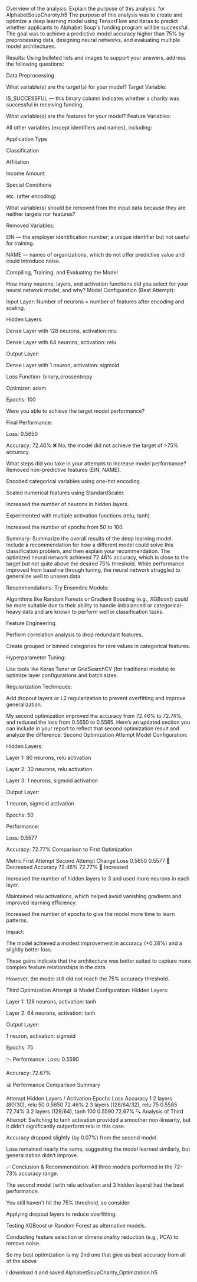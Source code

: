 
Overview of the analysis: Explain the purpose of this analysis. for AlphabetSoupCharoty.h5
The purpose of this analysis was to create and optimize a deep learning model using TensorFlow and Keras to predict whether applicants to Alphabet Soup's funding program will be successful. The goal was to achieve a predictive model accuracy higher than 75% by preprocessing data, designing neural networks, and evaluating multiple model architectures.

Results: Using bulleted lists and images to support your answers, address the following questions:

Data Preprocessing

What variable(s) are the target(s) for your model?
Target Variable:

IS_SUCCESSFUL — this binary column indicates whether a charity was successful in receiving funding.


What variable(s) are the features for your model?
Feature Variables:

All other variables (except identifiers and names), including:

Application Type

Classification

Affiliation

Income Amount

Special Conditions

etc. (after encoding)



What variable(s) should be removed from the input data because they are neither targets nor features?

Removed Variables:

EIN — the employer identification number; a unique identifier but not useful for training.

NAME — names of organizations, which do not offer predictive value and could introduce noise.


Compiling, Training, and Evaluating the Model

How many neurons, layers, and activation functions did you select for your neural network model, and why?
Model Configuration (Best Attempt):

Input Layer: Number of neurons = number of features after encoding and scaling.

Hidden Layers:

Dense Layer with 128 neurons, activation:relu

Dense Layer with 64 neurons, activation: relu

Output Layer:

Dense Layer with 1 neuron, activation: sigmoid

Loss Function: binary_crossentropy

Optimizer: adam

Epochs: 100


Were you able to achieve the target model performance?

Final Performance:

Loss: 0.5650

Accuracy: 72.46%
❌ No, the model did not achieve the target of >75% accuracy.

What steps did you take in your attempts to increase model performance?
Removed non-predictive features (EIN, NAME).

Encoded categorical variables using one-hot encoding.

Scaled numerical features using StandardScaler.

Increased the number of neurons in hidden layers.

Experimented with multiple activation functions (relu, tanh).

Increased the number of epochs from 50 to 100.


Summary: Summarize the overall results of the deep learning model. Include a recommendation for how a different model could solve this classification problem, and then explain your recommendation.
The optimized neural network achieved 72.46% accuracy, which is close to the target but not quite above the desired 75% threshold. While performance improved from baseline through tuning, the neural network struggled to generalize well to unseen data.

Recommendations:
Try Ensemble Models:

Algorithms like Random Forests or Gradient Boosting (e.g., XGBoost) could be more suitable due to their ability to handle imbalanced or categorical-heavy data and are known to perform well in classification tasks.

Feature Engineering:

Perform correlation analysis to drop redundant features.

Create grouped or binned categories for rare values in categorical features.

Hyperparameter Tuning:

Use tools like Keras Tuner or GridSearchCV (for traditional models) to optimize layer configurations and batch sizes.

Regularization Techniques:

Add dropout layers or L2 regularization to prevent overfitting and improve generalization.



My second optimization improved the accuracy from 72.46% to 72.74%, and reduced the loss from 0.5650 to 0.5585. Here’s an updated section you can include in your report to reflect that second optimization result and analyze the difference:
Second Optimization Attempt
Model Configuration:

Hidden Layers:

Layer 1: 80 neurons, relu activation

Layer 2: 30 neurons, relu activation

Layer 3: 1 neurons, sigmoid activation

Output Layer:

1 neuron, sigmoid activation

Epochs: 50

Performance:

Loss: 0.5577

Accuracy: 72.77%
Comparison to First Optimization

Metric	First Attempt	Second Attempt	Change
Loss	0.5650	0.5577	🔽 Decreased
Accuracy	72.46%	72.77%	🔼 Increased

Increased the number of hidden layers to 3 and used more neurons in each layer.

Maintained relu activations, which helped avoid vanishing gradients and improved learning efficiency.

Increased the number of epochs to give the model more time to learn patterns.

Impact:

The model achieved a modest improvement in accuracy (+0.28%) and a slightly better loss.

These gains indicate that the architecture was better suited to capture more complex feature relationships in the data.

However, the model still did not reach the 75% accuracy threshold.

Third Optimization Attempt
⚙️ Model Configuration:
Hidden Layers:

Layer 1: 128 neurons, activation: tanh

Layer 2: 64 neurons, activation: tanh

Output Layer:

1 neuron, activation: sigmoid

Epochs: 75

📉 Performance:
Loss: 0.5590

Accuracy: 72.67%

📊 Performance Comparison Summary

Attempt	Hidden Layers / Activation	Epochs	Loss	Accuracy
1	2 layers (80/30), relu	50	0.5650	72.46%
2	3 layers (128/64/32), relu	75	0.5585	72.74%
3	2 layers (128/64), tanh	100	0.5590	72.67%
🔍 Analysis of Third Attempt:
Switching to tanh activation provided a smoother non-linearity, but it didn't significantly outperform relu in this case.

Accuracy dropped slightly (by 0.07%) from the second model.

Loss remained nearly the same, suggesting the model learned similarly, but generalization didn’t improve.

✅ Conclusion & Recommendation:
All three models performed in the 72–73% accuracy range.

The second model (with relu activation and 3 hidden layers) had the best performance.

You still haven't hit the 75% threshold, so consider:

Applying dropout layers to reduce overfitting.

Testing XGBoost or Random Forest as alternative models.

Conducting feature selection or dimensionality reduction (e.g., PCA) to remove noise.



So my best optimization is my 2nd one
that give us best accuracy from all of the above

I download it and saved AlphabetSoupCharity_Optimization.h5
